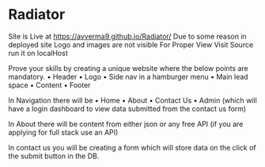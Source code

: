 # Radiator
Site is Live at https://avverma9.github.io/Radiator/
Due to some reason in deployed site Logo and images are not visible 
For Proper View Visit Source run it on localHost



Prove your skills by creating a unique website where the below points are mandatory.
• Header
• Logo
• Side nav in a hamburger menu
• Main lead space
• Content
• Footer
 
In Navigation there will be
• Home
• About
• Contact Us
• Admin (which will have a login dashboard to view data submitted from the contact us form)
 
In About there will be content from either json or any free API (if you are applying for full stack use an API)
 
In contact us you will be creating a form which will store data on the click of the submit button in the DB.
